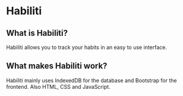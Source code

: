 # Habiliti
## What is Habiliti? 
Habiliti allows you to track your habits in an easy to use interface. 
## What makes Habiliti work?
Habiliti mainly uses IndexedDB for the database and Bootstrap for the frontend. Also HTML, CSS and JavaScript.
